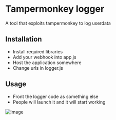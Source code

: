 # Tampermonkey logger

A tool that exploits tampermonkey to log userdata

## Installation
- Install required libraries
- Add your webhook into app.js
- Host the application somewhere
- Change urls in logger.js

## Usage
- Front the logger code as something else
- People will launch it and it will start working
  
![image](https://github.com/user-attachments/assets/50f53468-7c45-4599-acd6-9eb7323c294d)
